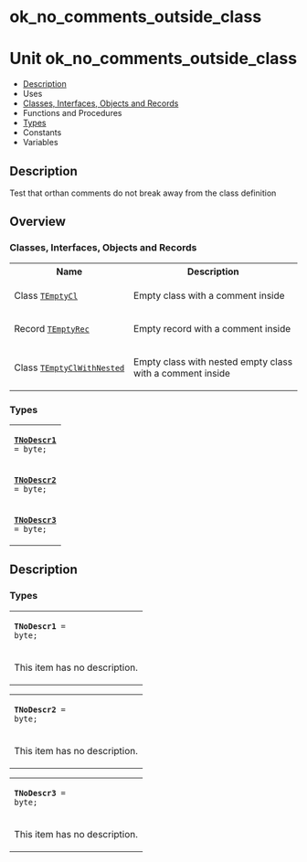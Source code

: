 # ok\_no\_comments\_outside\_class


# Unit ok\_no\_comments\_outside\_class

- [Description](#PasDoc-Description)
- Uses
- [Classes, Interfaces, Objects and Records](#PasDoc-Classes)
- Functions and Procedures
- [Types](#PasDoc-Types)
- Constants
- Variables

<span id="PasDoc-Description"/>

## Description
Test that orthan comments do not break away from the class definition<span id="PasDoc-Uses"/>

## Overview

### Classes, Interfaces, Objects and Records
<span id="PasDoc-Classes"/>


<table>
<tr class="listheader">
<th class="itemname">Name</th>
<th class="itemdesc">Description</th>
</tr>
<tr>

<td>

Class&nbsp;[`TEmptyCl`](ok_no_comments_outside_class.TEmptyCl.md)
</td>

<td>

Empty class with a comment inside
</td>
</tr>
<tr>

<td>

Record&nbsp;[`TEmptyRec`](ok_no_comments_outside_class.TEmptyRec.md)
</td>

<td>

Empty record with a comment inside
</td>
</tr>
<tr>

<td>

Class&nbsp;[`TEmptyClWithNested`](ok_no_comments_outside_class.TEmptyClWithNested.md)
</td>

<td>

Empty class with nested empty class with a comment inside
</td>
</tr>
</table>

### Types
<span id="PasDoc-Types"/>


<table>
<tr>

<td>

<code><strong><a href="ok_no_comments_outside_class.md#TNoDescr1">TNoDescr1</a></strong> = byte;</code>
</td>
</tr>
<tr>

<td>

<code><strong><a href="ok_no_comments_outside_class.md#TNoDescr2">TNoDescr2</a></strong> = byte;</code>
</td>
</tr>
<tr>

<td>

<code><strong><a href="ok_no_comments_outside_class.md#TNoDescr3">TNoDescr3</a></strong> = byte;</code>
</td>
</tr>
</table>

## Description

### Types

<table>
<tr>

<td>

<span id="TNoDescr1"/><code><strong>TNoDescr1</strong> = byte;</code>
</td>
</tr>
<tr><td colspan="1">

This item has no description.



</td></tr>
</table>

<table>
<tr>

<td>

<span id="TNoDescr2"/><code><strong>TNoDescr2</strong> = byte;</code>
</td>
</tr>
<tr><td colspan="1">

This item has no description.



</td></tr>
</table>

<table>
<tr>

<td>

<span id="TNoDescr3"/><code><strong>TNoDescr3</strong> = byte;</code>
</td>
</tr>
<tr><td colspan="1">

This item has no description.



</td></tr>
</table>
